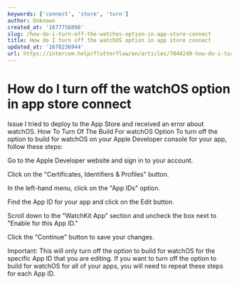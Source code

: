 ```yaml
---
keywords: ['connect', 'store', 'turn']
author: Unknown
created_at: '1677756098'
slug: /how-do-i-turn-off-the-watchos-option-in-app-store-connect
title: How do I turn off the watchOS option in app store connect
updated_at: '1678236944'
url: https://intercom.help/flutterflow/en/articles/7044249-how-do-i-turn-off-the-watchos-option-in-app-store-connect
---
```

# How do I turn off the watchOS option in app store connect

Issue
I tried to deploy to the App Store and received an error about watchOS.
How To Turn Of The Build For watchOS Option
To turn off the option to build for watchOS on your Apple Developer console for your app, follow these steps:

Go to the Apple Developer website and sign in to your account.

Click on the "Certificates, Identifiers &amp; Profiles" button.

In the left-hand menu, click on the "App IDs" option.

Find the App ID for your app and click on the Edit button.

Scroll down to the "WatchKit App" section and uncheck the box next to "Enable for this App ID."

Click the "Continue" button to save your changes.

Important: This will only turn off the option to build for watchOS for the specific App ID that you are editing. If you want to turn off the option to build for watchOS for all of your apps, you will need to repeat these steps for each App ID.